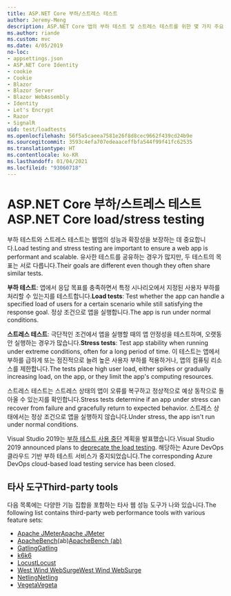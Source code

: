 ```yaml
---
title: ASP.NET Core 부하/스트레스 테스트
author: Jeremy-Meng
description: ASP.NET Core 앱의 부하 테스트 및 스트레스 테스트를 위한 몇 가지 주요 도구와 방법을 알아봅니다.
ms.author: riande
ms.custom: mvc
ms.date: 4/05/2019
no-loc:
- appsettings.json
- ASP.NET Core Identity
- cookie
- Cookie
- Blazor
- Blazor Server
- Blazor WebAssembly
- Identity
- Let's Encrypt
- Razor
- SignalR
uid: test/loadtests
ms.openlocfilehash: 56f5a5caeea7581e26f8d8cec9662f439cd24b9e
ms.sourcegitcommit: 3593c4efa707edeaaceffbfa544f99f41fc62535
ms.translationtype: HT
ms.contentlocale: ko-KR
ms.lasthandoff: 01/04/2021
ms.locfileid: "93060718"
---
```

# <a name="aspnet-core-loadstress-testing"></a><span data-ttu-id="dbe06-103">ASP.NET Core 부하/스트레스 테스트</span><span class="sxs-lookup"><span data-stu-id="dbe06-103">ASP.NET Core load/stress testing</span></span>

<span data-ttu-id="dbe06-104">부하 테스트와 스트레스 테스트는 웹앱의 성능과 확장성을 보장하는 데 중요합니다.</span><span class="sxs-lookup"><span data-stu-id="dbe06-104">Load testing and stress testing are important to ensure a web app is performant and scalable.</span></span> <span data-ttu-id="dbe06-105">유사한 테스트를 공유하는 경우가 많지만, 두 테스트의 목표는 서로 다릅니다.</span><span class="sxs-lookup"><span data-stu-id="dbe06-105">Their goals are different even though they often share similar tests.</span></span>

<span data-ttu-id="dbe06-106">**부하 테스트**: 앱에서 응답 목표를 충족하면서 특정 시나리오에서 지정된 사용자 부하를 처리할 수 있는지를 테스트합니다.</span><span class="sxs-lookup"><span data-stu-id="dbe06-106">**Load tests**: Test whether the app can handle a specified load of users for a certain scenario while still satisfying the response goal.</span></span> <span data-ttu-id="dbe06-107">정상 조건으로 앱을 실행합니다.</span><span class="sxs-lookup"><span data-stu-id="dbe06-107">The app is run under normal conditions.</span></span>

<span data-ttu-id="dbe06-108">**스트레스 테스트**: 극단적인 조건에서 앱을 실행할 때의 앱 안정성을 테스트하며, 오랫동안 실행하는 경우가 많습니다.</span><span class="sxs-lookup"><span data-stu-id="dbe06-108">**Stress tests**: Test app stability when running under extreme conditions, often for a long period of time.</span></span> <span data-ttu-id="dbe06-109">이 테스트는 앱에서 부하를 급하게 또는 점진적으로 늘려 높은 사용자 부하를 적용하거나, 앱의 컴퓨팅 리소스를 제한합니다.</span><span class="sxs-lookup"><span data-stu-id="dbe06-109">The tests place high user load, either spikes or gradually increasing load, on the app, or they limit the app's computing resources.</span></span>

<span data-ttu-id="dbe06-110">스트레스 테스트는 스트레스 상태의 앱이 오류를 복구하고 정상적으로 예상 동작으로 돌아올 수 있는지를 확인합니다.</span><span class="sxs-lookup"><span data-stu-id="dbe06-110">Stress tests determine if an app under stress can recover from failure and gracefully return to expected behavior.</span></span> <span data-ttu-id="dbe06-111">스트레스 상태에서는 정상 조건으로 앱을 실행하지 않습니다.</span><span class="sxs-lookup"><span data-stu-id="dbe06-111">Under stress, the app isn't run under normal conditions.</span></span>

<span data-ttu-id="dbe06-112">Visual Studio 2019는 [부하 테스트 사용 중단](https://devblogs.microsoft.com/devops/cloud-based-load-testing-service-eol/) 계획을 발표했습니다.</span><span class="sxs-lookup"><span data-stu-id="dbe06-112">Visual Studio 2019 announced plans to [deprecate the load testing](https://devblogs.microsoft.com/devops/cloud-based-load-testing-service-eol/).</span></span> <span data-ttu-id="dbe06-113">해당하는 Azure DevOps 클라우드 기반 부하 테스트 서비스가 중지되었습니다.</span><span class="sxs-lookup"><span data-stu-id="dbe06-113">The corresponding Azure DevOps cloud-based load testing service has been closed.</span></span>

## <a name="third-party-tools"></a><span data-ttu-id="dbe06-114">타사 도구</span><span class="sxs-lookup"><span data-stu-id="dbe06-114">Third-party tools</span></span>

<span data-ttu-id="dbe06-115">다음 목록에는 다양한 기능 집합을 포함하는 타사 웹 성능 도구가 나와 있습니다.</span><span class="sxs-lookup"><span data-stu-id="dbe06-115">The following list contains third-party web performance tools with various feature sets:</span></span>

* [<span data-ttu-id="dbe06-116">Apache JMeter</span><span class="sxs-lookup"><span data-stu-id="dbe06-116">Apache JMeter</span></span>](https://jmeter.apache.org/)
* <span data-ttu-id="dbe06-117">[ApacheBench](https://httpd.apache.org/docs/2.4/programs/ab.html)(ab)</span><span class="sxs-lookup"><span data-stu-id="dbe06-117">[ApacheBench (ab)](https://httpd.apache.org/docs/2.4/programs/ab.html)</span></span>
* [<span data-ttu-id="dbe06-118">Gatling</span><span class="sxs-lookup"><span data-stu-id="dbe06-118">Gatling</span></span>](https://gatling.io/)
* [<span data-ttu-id="dbe06-119">k6</span><span class="sxs-lookup"><span data-stu-id="dbe06-119">k6</span></span>](https://k6.io)
* [<span data-ttu-id="dbe06-120">Locust</span><span class="sxs-lookup"><span data-stu-id="dbe06-120">Locust</span></span>](https://locust.io/)
* [<span data-ttu-id="dbe06-121">West Wind WebSurge</span><span class="sxs-lookup"><span data-stu-id="dbe06-121">West Wind WebSurge</span></span>](https://websurge.west-wind.com/)
* [<span data-ttu-id="dbe06-122">Netling</span><span class="sxs-lookup"><span data-stu-id="dbe06-122">Netling</span></span>](https://github.com/hallatore/Netling)
* [<span data-ttu-id="dbe06-123">Vegeta</span><span class="sxs-lookup"><span data-stu-id="dbe06-123">Vegeta</span></span>](https://github.com/tsenart/vegeta)